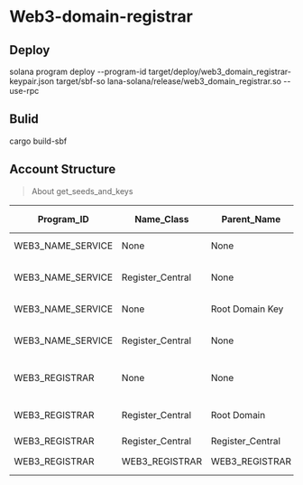 # Web3-domain-registrar


## Deploy
solana program deploy --program-id target/deploy/web3_domain_registrar-keypair.json target/sbf-so
lana-solana/release/web3_domain_registrar.so  --use-rpc

## Bulid
cargo build-sbf

## Account Structure
> About get_seeds_and_keys

|       Program_ID  |       Name_Class  |       Parent_Name |   Domain Type |
|       ----------  |       ----------  |       ----------- |   ----------- |
|WEB3_NAME_SERVICE  |       None        |       None        |   Root Domain |
|WEB3_NAME_SERVICE  |       Register_Central        |       None        |   Root Domain Reverse|
|WEB3_NAME_SERVICE  |       None        |       Root Domain Key        |   Name Domain |
|WEB3_NAME_SERVICE  |       Register_Central        |       None        |   Name Domain Reverse |
|WEB3_REGISTRAR  |       None        |       None        |   Root State Account |
|WEB3_REGISTRAR |       Register_Central        |       Root Domain        |   Name State Account |
|WEB3_REGISTRAR  |       Register_Central        |       Register_Central        |   Vault |
|WEB3_REGISTRAR  |       WEB3_REGISTRAR        |       WEB3_REGISTRAR        |   Referrer Record |

